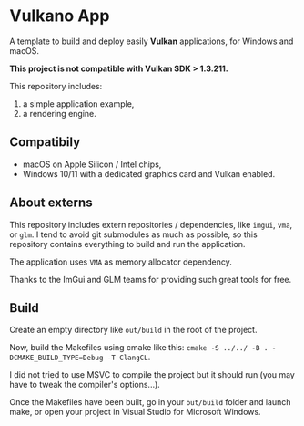 # Vulkano App

A template to build and deploy easily **Vulkan** applications, for Windows and macOS.

**This project is not compatible with Vulkan SDK > 1.3.211.**

This repository includes:

1. a simple application example,
2. a rendering engine.

## Compatibily

* macOS on Apple Silicon / Intel chips,
* Windows 10/11 with a dedicated graphics card and Vulkan enabled.

## About externs

This repository includes extern repositories / dependencies, like `imgui`, `vma`, or `glm`.
I tend to avoid git submodules as much as possible, so this repository contains everything to build and run the application.

The application uses `VMA` as memory allocator dependency. 

Thanks to the ImGui and GLM teams for providing such great tools for free.

## Build

Create an empty directory like `out/build` in the root of the project.

Now, build the Makefiles using cmake like this: `cmake -S ../../ -B . -DCMAKE_BUILD_TYPE=Debug -T ClangCL`.

I did not tried to use MSVC to compile the project but it should run (you may have to tweak the compiler's options...).

Once the Makefiles have been built, go in your `out/build` folder and launch make,
 or open your project in Visual Studio for Microsoft Windows.
